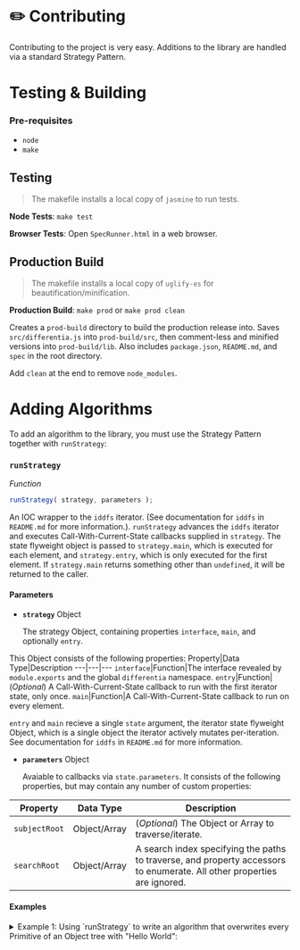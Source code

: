 # :pencil2: Contributing
Contributing to the project is very easy. Additions to the library are handled via a standard Strategy Pattern.

# Testing & Building
### Pre-requisites
- `node`
- `make`

## Testing
> The makefile installs a local copy of `jasmine` to run tests.

**Node Tests**: `make test`

**Browser Tests**: Open `SpecRunner.html` in a web browser.

## Production Build
> The makefile installs a local copy of `uglify-es` for beautification/minification.

**Production Build**: `make prod` or `make prod clean`

Creates a `prod-build` directory to build the production release into. Saves `src/differentia.js` into `prod-build/src`, then comment-less and minified versions into `prod-build/lib`. Also includes `package.json`, `README.md`, and `spec` in the root directory.

Add `clean` at the end to remove `node_modules`.

# Adding Algorithms
To add an algorithm to the library, you must use the Strategy Pattern together with `runStrategy`:

### `runStrategy`

*Function*
```JavaScript
runStrategy( strategy, parameters );
```
An IOC wrapper to the `iddfs` iterator. (See documentation for `iddfs` in `README.md` for more information.). `runStrategy` advances the `iddfs` iterator and executes Call-With-Current-State callbacks supplied in `strategy`. The state flyweight object is passed to `strategy.main`, which is executed for each element, and `strategy.entry`, which is only executed for the first element. If `strategy.main` returns something other than `undefined`, it will be returned to the caller.

#### Parameters
- **`strategy`** Object

  The strategy Object, containing properties `interface`, `main`, and optionally `entry`.

This Object consists of the following properties:
Property|Data Type|Description
---|---|---
`interface`|Function|The interface revealed by `module.exports` and the global `differentia` namespace.
`entry`|Function|(*Optional*) A Call-With-Current-State callback to run with the first iterator state, only once.
`main`|Function|A Call-With-Current-State callback to run on every element.

`entry` and `main` recieve a single `state` argument, the iterator state flyweight Object, which is a single object the iterator actively mutates per-iteration. See documentation for `iddfs` in `README.md` for more information.

- **`parameters`** Object

  Avaiable to callbacks via `state.parameters`. It consists of the following properties, but may contain any number of custom properties:

Property|Data Type|Description
---|---|---
`subjectRoot`|Object/Array|(*Optional*) The Object or Array to traverse/iterate.
`searchRoot`|Object/Array|A search index specifying the paths to traverse, and property accessors to enumerate. All other properties are ignored.

#### Examples
<details><summary>Example 1: Using `runStrategy` to write an algorithm that overwrites every Primitive of an Object tree with "Hello World":</summary>

```JavaScript
var subject = {
  greetings1: [
    "Good Afternoon"
  ],
  greetings2: [
    "Good Morning"
  ]
};

strategies.myStrategy = {
	interface: function (object) {
		runStrategy(strategies.myStrategy, {
			subjectRoot: object
		});
	},
	main: function (state) {
		// Only overwrite Primitives
		if (!state.isContainer) {
			state.tuple.subject[state.accessor] = "Hello World";
		}
	}
};

console.log(subject);
/*
"{
	greetings1: [
		"Hello World"
	],
	greetings2: [
		"Hello World"
	]
}"
*/
```

</details>